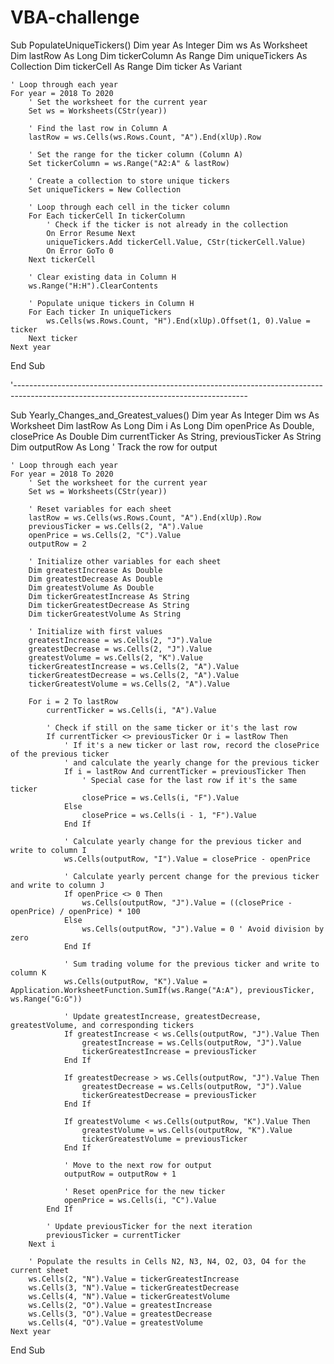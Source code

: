 # VBA-challenge
Sub PopulateUniqueTickers()
    Dim year As Integer
    Dim ws As Worksheet
    Dim lastRow As Long
    Dim tickerColumn As Range
    Dim uniqueTickers As Collection
    Dim tickerCell As Range
    Dim ticker As Variant

    ' Loop through each year
    For year = 2018 To 2020
        ' Set the worksheet for the current year
        Set ws = Worksheets(CStr(year))

        ' Find the last row in Column A
        lastRow = ws.Cells(ws.Rows.Count, "A").End(xlUp).Row

        ' Set the range for the ticker column (Column A)
        Set tickerColumn = ws.Range("A2:A" & lastRow)

        ' Create a collection to store unique tickers
        Set uniqueTickers = New Collection

        ' Loop through each cell in the ticker column
        For Each tickerCell In tickerColumn
            ' Check if the ticker is not already in the collection
            On Error Resume Next
            uniqueTickers.Add tickerCell.Value, CStr(tickerCell.Value)
            On Error GoTo 0
        Next tickerCell

        ' Clear existing data in Column H
        ws.Range("H:H").ClearContents

        ' Populate unique tickers in Column H
        For Each ticker In uniqueTickers
            ws.Cells(ws.Rows.Count, "H").End(xlUp).Offset(1, 0).Value = ticker
        Next ticker
    Next year
End Sub

'----------------------------------------------------------------------------------------------------------------------------------------

Sub Yearly_Changes_and_Greatest_values()
    Dim year As Integer
    Dim ws As Worksheet
    Dim lastRow As Long
    Dim i As Long
    Dim openPrice As Double, closePrice As Double
    Dim currentTicker As String, previousTicker As String
    Dim outputRow As Long ' Track the row for output
    
    ' Loop through each year
    For year = 2018 To 2020
        ' Set the worksheet for the current year
        Set ws = Worksheets(CStr(year))
        
        ' Reset variables for each sheet
        lastRow = ws.Cells(ws.Rows.Count, "A").End(xlUp).Row
        previousTicker = ws.Cells(2, "A").Value
        openPrice = ws.Cells(2, "C").Value
        outputRow = 2
        
        ' Initialize other variables for each sheet
        Dim greatestIncrease As Double
        Dim greatestDecrease As Double
        Dim greatestVolume As Double
        Dim tickerGreatestIncrease As String
        Dim tickerGreatestDecrease As String
        Dim tickerGreatestVolume As String
        
        ' Initialize with first values
        greatestIncrease = ws.Cells(2, "J").Value
        greatestDecrease = ws.Cells(2, "J").Value
        greatestVolume = ws.Cells(2, "K").Value
        tickerGreatestIncrease = ws.Cells(2, "A").Value
        tickerGreatestDecrease = ws.Cells(2, "A").Value
        tickerGreatestVolume = ws.Cells(2, "A").Value
        
        For i = 2 To lastRow
            currentTicker = ws.Cells(i, "A").Value
            
            ' Check if still on the same ticker or it's the last row
            If currentTicker <> previousTicker Or i = lastRow Then
                ' If it's a new ticker or last row, record the closePrice of the previous ticker
                ' and calculate the yearly change for the previous ticker
                If i = lastRow And currentTicker = previousTicker Then
                    ' Special case for the last row if it's the same ticker
                    closePrice = ws.Cells(i, "F").Value
                Else
                    closePrice = ws.Cells(i - 1, "F").Value
                End If
                
                ' Calculate yearly change for the previous ticker and write to column I
                ws.Cells(outputRow, "I").Value = closePrice - openPrice
                
                ' Calculate yearly percent change for the previous ticker and write to column J
                If openPrice <> 0 Then
                    ws.Cells(outputRow, "J").Value = ((closePrice - openPrice) / openPrice) * 100
                Else
                    ws.Cells(outputRow, "J").Value = 0 ' Avoid division by zero
                End If
                
                ' Sum trading volume for the previous ticker and write to column K
                ws.Cells(outputRow, "K").Value = Application.WorksheetFunction.SumIf(ws.Range("A:A"), previousTicker, ws.Range("G:G"))
                
                ' Update greatestIncrease, greatestDecrease, greatestVolume, and corresponding tickers
                If greatestIncrease < ws.Cells(outputRow, "J").Value Then
                    greatestIncrease = ws.Cells(outputRow, "J").Value
                    tickerGreatestIncrease = previousTicker
                End If
                
                If greatestDecrease > ws.Cells(outputRow, "J").Value Then
                    greatestDecrease = ws.Cells(outputRow, "J").Value
                    tickerGreatestDecrease = previousTicker
                End If
                
                If greatestVolume < ws.Cells(outputRow, "K").Value Then
                    greatestVolume = ws.Cells(outputRow, "K").Value
                    tickerGreatestVolume = previousTicker
                End If
                
                ' Move to the next row for output
                outputRow = outputRow + 1
                
                ' Reset openPrice for the new ticker
                openPrice = ws.Cells(i, "C").Value
            End If
            
            ' Update previousTicker for the next iteration
            previousTicker = currentTicker
        Next i
        
        ' Populate the results in Cells N2, N3, N4, O2, O3, O4 for the current sheet
        ws.Cells(2, "N").Value = tickerGreatestIncrease
        ws.Cells(3, "N").Value = tickerGreatestDecrease
        ws.Cells(4, "N").Value = tickerGreatestVolume
        ws.Cells(2, "O").Value = greatestIncrease
        ws.Cells(3, "O").Value = greatestDecrease
        ws.Cells(4, "O").Value = greatestVolume
    Next year
End Sub










